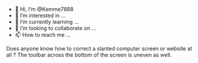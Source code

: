 - 👋 Hi, I’m @Kemme7888
- 👀 I’m interested in ...
- 🌱 I’m currently learning ...
- 💞️ I’m looking to collaborate on ...
- 📫 How to reach me ...

<!---
Kemme7888/Kemme7888 is a ✨ special ✨ repository because its `README.md` (this file) appears on your GitHub profile.
You can click the Preview link to take a look at your changes.
--->
Does anyone know how to correct a slanted computer screen or website at all ?
The toolbar across the bottom of the screen is uneven as well.
